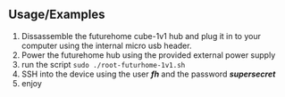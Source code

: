 
## Usage/Examples

1.  Dissassemble the futurehome cube-1v1 hub and plug it in to your computer using the internal micro usb header.
2.  Power the futurehome hub using the provided external power supply
3.  run the script ```sudo ./root-futurhome-1v1.sh```
4.  SSH into the device using the user ***fh*** and the password ***supersecret***
5.  enjoy